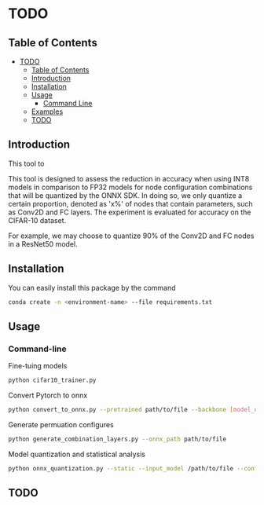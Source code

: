 # TODO
## Table of Contents

- [TODO](#TODO)
  - [Table of Contents](#table-of-contents)
  - [Introduction](#introduction)
  - [Installation](#installation)
  - [Usage](#usage)
	  - [Command Line](#command-line)
  - [Examples](#examples)
  - [TODO](#todo)
## Introduction

This tool to 

This tool is designed to assess the reduction in accuracy when using INT8 models in comparison to FP32 models for node configuration combinations that will be quantized by the ONNX SDK. In doing so, we only quantize a certain proportion, denoted as 'x%' of nodes that contain parameters, such as Conv2D and FC layers.
The experiment is evaluated for accuracy on the CIFAR-10 dataset.

For example, we may choose to quantize 90% of the Conv2D and FC nodes in a ResNet50 model.


## Installation

You can easily install this package by the command
```bash
conda create -n <environment-name> --file requirements.txt
```
## Usage
### Command-line
Fine-tuing models
```bash
python cifar10_trainer.py
```

Convert Pytorch to onnx
```bash
python convert_to_onnx.py --pretrained path/to/file --backbone [model_name]
```

Generate permuation configures
```bash
python generate_combination_layers.py --onnx_path path/to/file
```

Model quantization and statistical analysis
```bash
python onnx_quantization.py --static --input_model /path/to/file --config_path /path/to/file --data_path /path/to/file --report_path /path/to/file --profiling
```

## TODO